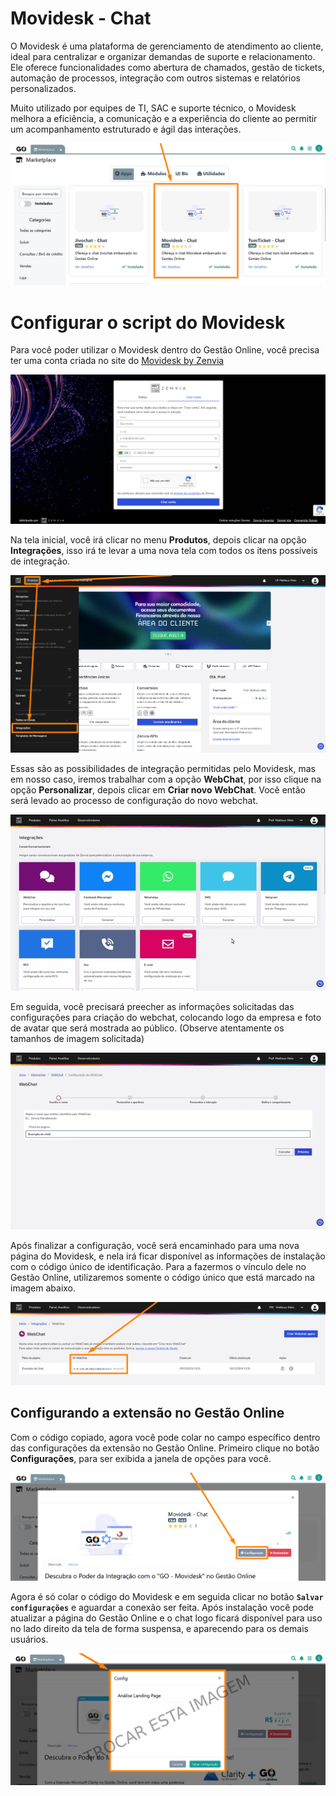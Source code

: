 # Movidesk - Chat

O Movidesk é uma plataforma de gerenciamento de atendimento ao cliente, ideal para centralizar e organizar demandas de suporte e relacionamento. Ele oferece funcionalidades como abertura de chamados, gestão de tickets, automação de processos, integração com outros sistemas e relatórios personalizados. 

Muito utilizado por equipes de TI, SAC e suporte técnico, o Movidesk melhora a eficiência, a comunicação e a experiência do cliente ao permitir um acompanhamento estruturado e ágil das interações.

![](/erp-v2/assets/marketplace/movidesk_chat/extensao_movidesk_chat_01.png)

# Configurar o script do Movidesk

Para você poder utilizar o Movidesk dentro do Gestão Online, você precisa ter uma conta criada no site do [Movidesk by Zenvia](https://accounts.zenvia.com/login)

![](/erp-v2/assets/marketplace/movidesk_chat/extensao_movidesk_chat_02.png)

Na tela inicial, você irá clicar no menu **Produtos**, depois clicar na opção **Integrações**, isso irá te levar a uma nova tela com todos os itens possíveis de integração.

![](/erp-v2/assets/marketplace/movidesk_chat/extensao_movidesk_chat_03.png)

Essas são as possibilidades de integração permitidas pelo Movidesk, mas em nosso caso, iremos trabalhar com a opção **WebChat**, por isso clique na opção **Personalizar**, depois clicar em **Criar novo WebChat**. Você então será levado ao processo de configuração do novo webchat.

![](/erp-v2/assets/marketplace/movidesk_chat/extensao_movidesk_chat_04.gif)

Em seguida, você precisará preecher as informações solicitadas das configurações para criação do webchat, colocando logo da empresa e foto de avatar que será mostrada ao público. (Observe atentamente os tamanhos de imagem solicitada)

![](/erp-v2/assets/marketplace/movidesk_chat/extensao_movidesk_chat_05.gif)

Após finalizar a configuração, você será encaminhado para uma nova página do Movidesk, e nela irá ficar disponível as informações de instalação com o código único de identificação. Para a fazermos o vínculo dele no Gestão Online, utilizaremos somente o código único que está marcado na imagem abaixo.

![](/erp-v2/assets/marketplace/movidesk_chat/extensao_movidesk_chat_06.png)

## Configurando a extensão no Gestão Online

Com o código copiado, agora você pode colar no campo específico dentro das configurações da extensão no Gestão Online. Primeiro clique no botão **Configurações**, para ser exibida a janela de opções para você.

![](/erp-v2/assets/marketplace/movidesk_chat/extensao_movidesk_chat_07.png)

Agora é só colar o código do Movidesk e em seguida clicar no botão **`Salvar configurações`** e aguardar a conexão ser feita. Após instalação você pode atualizar a página do Gestão Online e o chat logo ficará disponível para uso no lado direito da tela de forma suspensa, e aparecendo para os demais usuários.

![](/erp-v2/assets/marketplace/clarity_loja/extensao_clarity_loja_06.png)